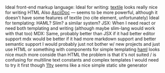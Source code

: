 Ideal front-end markup language:
	Ideal for writing: [textile](textile-lang.com) looks really nice for writing HTML
		Also [AsciiDoc](asciidoc.org) — seems to be more powerful, although it doesn't have some features of textile (no cite element, unfortunately)
	Ideal for templating: HAML? Slim? a similar system?
    JSX: When I need react or need both templating and writing (although maybe slim-lang would work with that too)
    MDX: Same, probably better than JSX if it had better editor support
    mdx
        would be better if it had more markdown support and better semantic support
            I would probably just not bother w/ new projects and just use HTML or something with components
    for simple templating [haml](haml.info) looks nice
	    much more conside than HTML
	    the problem is that it's not suited / is confusing for multiline text constants and complex templates
		    I would need to try it first though
[11ty](https://www.11ty.dev) seems like a nice simple static site generator

